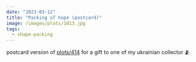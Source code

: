 ```yaml
---
date: "2023-03-12"
title: "Packing of hope (postcard)"
image: /images/plots/1013.jpg
tags:
  - shape-packing
---
```


postcard version of [plots/414](/plots/414) for a gift to one of my ukrainian collector 🫂